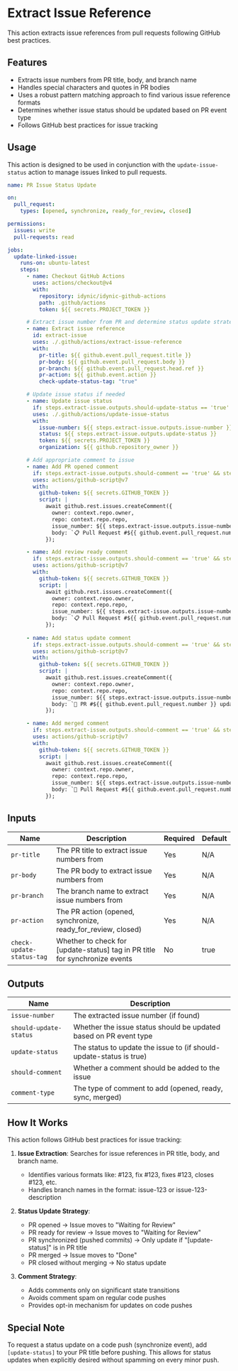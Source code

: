# Extract Issue Reference

This action extracts issue references from pull requests following GitHub best practices.

## Features

- Extracts issue numbers from PR title, body, and branch name
- Handles special characters and quotes in PR bodies
- Uses a robust pattern matching approach to find various issue reference formats
- Determines whether issue status should be updated based on PR event type
- Follows GitHub best practices for issue tracking

## Usage

This action is designed to be used in conjunction with the `update-issue-status` action to manage issues linked to pull requests.

```yaml
name: PR Issue Status Update

on:
  pull_request:
    types: [opened, synchronize, ready_for_review, closed]

permissions:
  issues: write
  pull-requests: read

jobs:
  update-linked-issue:
    runs-on: ubuntu-latest
    steps:
      - name: Checkout GitHub Actions
        uses: actions/checkout@v4
        with:
          repository: idynic/idynic-github-actions
          path: .github/actions
          token: ${{ secrets.PROJECT_TOKEN }}

      # Extract issue number from PR and determine status update strategy
      - name: Extract issue reference
        id: extract-issue
        uses: ./.github/actions/extract-issue-reference
        with:
          pr-title: ${{ github.event.pull_request.title }}
          pr-body: ${{ github.event.pull_request.body }}
          pr-branch: ${{ github.event.pull_request.head.ref }}
          pr-action: ${{ github.event.action }}
          check-update-status-tag: "true"

      # Update issue status if needed
      - name: Update issue status
        if: steps.extract-issue.outputs.should-update-status == 'true'
        uses: ./.github/actions/update-issue-status
        with:
          issue-number: ${{ steps.extract-issue.outputs.issue-number }}
          status: ${{ steps.extract-issue.outputs.update-status }}
          token: ${{ secrets.PROJECT_TOKEN }}
          organization: ${{ github.repository_owner }}

      # Add appropriate comment to issue
      - name: Add PR opened comment
        if: steps.extract-issue.outputs.should-comment == 'true' && steps.extract-issue.outputs.comment-type == 'opened'
        uses: actions/github-script@v7
        with:
          github-token: ${{ secrets.GITHUB_TOKEN }}
          script: |
            await github.rest.issues.createComment({
              owner: context.repo.owner,
              repo: context.repo.repo,
              issue_number: ${{ steps.extract-issue.outputs.issue-number }},
              body: `📋 Pull Request #${{ github.event.pull_request.number }} opened for this issue: ${{ github.event.pull_request.html_url }}\n\n✅ Issue status updated to: **Waiting for Review**`
            });

      - name: Add review ready comment
        if: steps.extract-issue.outputs.should-comment == 'true' && steps.extract-issue.outputs.comment-type == 'ready'
        uses: actions/github-script@v7
        with:
          github-token: ${{ secrets.GITHUB_TOKEN }}
          script: |
            await github.rest.issues.createComment({
              owner: context.repo.owner,
              repo: context.repo.repo,
              issue_number: ${{ steps.extract-issue.outputs.issue-number }},
              body: `📋 Pull Request #${{ github.event.pull_request.number }} is ready for review: ${{ github.event.pull_request.html_url }}\n\n✅ Issue status updated to: **Waiting for Review**`
            });
            
      - name: Add status update comment
        if: steps.extract-issue.outputs.should-comment == 'true' && steps.extract-issue.outputs.comment-type == 'sync'
        uses: actions/github-script@v7
        with:
          github-token: ${{ secrets.GITHUB_TOKEN }}
          script: |
            await github.rest.issues.createComment({
              owner: context.repo.owner,
              repo: context.repo.repo,
              issue_number: ${{ steps.extract-issue.outputs.issue-number }},
              body: `🔄 PR #${{ github.event.pull_request.number }} updated with new commits: ${{ github.event.pull_request.html_url }}\n\n✅ Issue status updated to: **Waiting for Review**`
            });

      - name: Add merged comment
        if: steps.extract-issue.outputs.should-comment == 'true' && steps.extract-issue.outputs.comment-type == 'merged'
        uses: actions/github-script@v7
        with:
          github-token: ${{ secrets.GITHUB_TOKEN }}
          script: |
            await github.rest.issues.createComment({
              owner: context.repo.owner,
              repo: context.repo.repo,
              issue_number: ${{ steps.extract-issue.outputs.issue-number }},
              body: `🎉 Pull Request #${{ github.event.pull_request.number }} has been merged!\n\n✅ Issue status updated to: **Done**`
            });
```

## Inputs

| Name | Description | Required | Default |
|------|-------------|----------|---------|
| `pr-title` | The PR title to extract issue numbers from | Yes | N/A |
| `pr-body` | The PR body to extract issue numbers from | Yes | N/A |
| `pr-branch` | The branch name to extract issue numbers from | Yes | N/A |
| `pr-action` | The PR action (opened, synchronize, ready_for_review, closed) | Yes | N/A |
| `check-update-status-tag` | Whether to check for [update-status] tag in PR title for synchronize events | No | true |

## Outputs

| Name | Description |
|------|-------------|
| `issue-number` | The extracted issue number (if found) |
| `should-update-status` | Whether the issue status should be updated based on PR event type |
| `update-status` | The status to update the issue to (if should-update-status is true) |
| `should-comment` | Whether a comment should be added to the issue |
| `comment-type` | The type of comment to add (opened, ready, sync, merged) |

## How It Works

This action follows GitHub best practices for issue tracking:

1. **Issue Extraction**: Searches for issue references in PR title, body, and branch name.
   - Identifies various formats like: #123, fix #123, fixes #123, closes #123, etc.
   - Handles branch names in the format: issue-123 or issue-123-description

2. **Status Update Strategy**:
   - PR opened → Issue moves to "Waiting for Review"
   - PR ready for review → Issue moves to "Waiting for Review"
   - PR synchronized (pushed commits) → Only update if "[update-status]" is in PR title
   - PR merged → Issue moves to "Done"
   - PR closed without merging → No status update

3. **Comment Strategy**:
   - Adds comments only on significant state transitions
   - Avoids comment spam on regular code pushes
   - Provides opt-in mechanism for updates on code pushes

## Special Note

To request a status update on a code push (synchronize event), add `[update-status]` to your PR title before pushing. This allows for status updates when explicitly desired without spamming on every minor push.